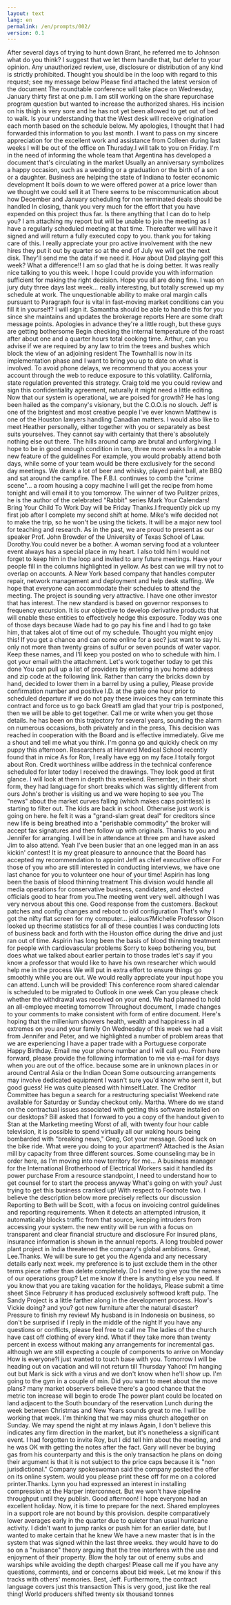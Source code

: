 ```yaml
---
layout: text
lang: en
permalink: /en/prompts/002/
version: 0.1
---
```

After several days of trying to hunt down Brant, he referred me to Johnson
what do you think?
I suggest that we let them handle that, but defer to your opinion.
Any unauthorized review, 
use, disclosure or distribution of any kind 
is strictly prohibited. 
Thought you should be in the loop with regard to this request; see my message below 
Please find attached the latest version of the document
The roundtable conference will take place 
on Wednesday, January thirty first at one p.m.
I am still working on the share repurchase program question
but wanted to increase the authorized shares.
His incision on his thigh is very sore 
and he has not yet been allowed to get out of bed to walk. 
Is your understanding that the West desk 
will receive origination each month based on the schedule below.
My apologies, I thought that I had forwarded this information to you last month.
I want to pass on my sincere appreciation 
for the excellent work and assistance from Colleen during last weeks
I will be out of the office on Thursday.I will talk to you on Friday.
I'm in the need of informing the whole team 
that Argentina has developed a document that's circulating in the market
Usually an anniversary symbolizes a happy occasion, 
such as a wedding or a graduation or the birth of a son or a daughter.
Business are helping the state of Indiana to foster economic development
It boils down to we were offered power 
at a price lower than we thought we could sell it at
There seems to be miscommunication 
about how December and January scheduling 
for non terminated deals should be handled
In closing, thank you very much for the effort 
that you have expended on this project thus far. 
Is there anything that I can do to help you?
I am attaching my report 
but will be unable to join the meeting 
as I have a regularly scheduled meeting at that time.
Thereafter we will have it signed 
and will return a fully executed copy to you.
thank you for taking care of this.
I really appreciate your pro active involvement with the new hires
they put it out by quarter so at the end of July we will get the next disk.
They'll send me the data if we need it.
How about Dad playing golf this week?
What a difference!! I am so glad that he is doing better.
It was really nice talking to you this week. 
I hope I could provide you 
with information sufficient for making the right decision.
Hope you all are doing fine.
I was on jury duty three days last week... 
really interesting, but totally screwed up my schedule at work.
The unquestionable ability to make oral margin calls 
pursuant to Paragraph four 
is vital in fast-moving market conditions
can you fill it in yourself? I will sign it.
Samantha should be able to handle this for you 
since she maintains and updates the brokerage reports
Here are some draft message points.
Apologies in advance they're a little rough, 
but these guys are getting bothersome
Begin checking the internal temperature of the roast 
after about one and a quarter hours total cooking time.
Arthur, can you advise if we are required by any law 
to trim the trees and bushes which block the view of an adjoining resident
The Townhall is now in its implementation phase 
and I want to bring you up to date on what is involved.
To avoid phone delays, 
we recommend that you access your account through the web 
to reduce exposure to this volatility. 
California, state regulation prevented this strategy.
Craig told me you could review and sign this confidentiality agreement, 
naturally it might need a little editing.
Now that our system is operational, 
we are poised for growth?
He has long been hailed as the company's visionary, 
but the C.O.O.is no slouch. 
Jeff is one of the brightest and most creative people I've ever known
Matthew is one of the Houston lawyers handling Canadian matters.
I would also like to meet Heather personally, 
either together with you or separately as best suits yourselves.
They cannot say with certainty that there's absolutely nothing else out there.
The hills around camp are brutal and unforgiving. 
I hope to be in good enough condition in two, three more weeks
In a notable new feature of the guidelines
For example, you would probably attend both days, 
while some of your team would be there exclusively for the second day meetings. 
We drank a lot of beer and whisky, 
played paint ball, ate BBQ and sat around the campfire.
The F.B.I. continues to comb the "crime scene"... a room housing a copy machine
I will get the recipe from home tonight and will email it to you tomorrow.
The winner of two Pulitzer prizes, 
he is the author of the celebrated "Rabbit" series
Mark Your Calendars! Bring Your Child To Work Day will be Friday
Thanks.I frequently pick up my first job 
after I complete my second shift at home.
Mike's wife decided not to make the trip, so he won't be using the tickets.
It will be a major new tool for teaching and research.
As in the past, we are proud to present 
as our speaker Prof. John Browder of the University of Texas School of Law.
Dorothy.You could never be a bother.
A woman serving food at a volunteer event 
always has a special place in my heart.
I also told him I would not forget to keep him in the loop 
and invited to any future meetings.
Have your people fill in the columns highlighted in yellow.
As best can we will try not to overlap on accounts.
A New York based company that handles computer repair, 
network management and deployment and help desk staffing.
We hope that everyone can accommodate their schedules to attend the meeting.
The project is sounding very attractive.
I have one other investor that has interest.
The new standard is based on governor responses to frequency excursion.
It is our objective to develop derivative products 
that will enable these entities to effectively hedge this exposure.
Today was one of those days 
because Wade had to go pay his fine and I had to go take him, 
that takes alot of time out of my schedule.
Thought you might enjoy this!
If you get a chance and can come online for a sec? just want to say hi.
only not more than twenty grains of sulfur or seven pounds of water vapor.
Keep these names, and I'll keep you posted on who to schedule with him.
I got your email with the attachment.
Let's work together today to get this done
You can pull up a list of providers 
by entering in you home address and zip code at the following link.
Rather than carry the bricks down by hand, 
decided to lower them in a barrel by using a pulley,
Please provide confirmation number and positive I.D. 
at the gate one hour prior to scheduled departure
if we do not pay these invoices 
they can terminate this contract and force us to go back
Great!I am glad that your trip is postponed, 
then we will be able to get together.
Call me or write when you get those details.
he has been on this trajectory for several years, 
sounding the alarm on numerous occasions, both privately and in the press,
This decision was reached in cooperation with the Board 
and is effective immediately.
Give me a shout and tell me what you think.
I'm gonna go and quickly check on my puppy this afternoon.
Researchers at Harvard Medical School recently found that in mice
As for Ron, I really have egg on my face.I totally forgot about Ron.
Credit worthiness willbe address in the technical conference 
scheduled for later today
I received the drawings.
They look good at first glance.
I will look at them in depth this weekend.
Remember, in their short form, 
they had language for short breaks which was slightly different from ours
John's brother is visiting us and we were hoping to see you
The "news" about the market curves falling (which makes caps pointless) 
is starting to filter out.
The kids are back in school.
Otherwise just work is going on here.
he felt it was a "grand-slam great deal" for creditors 
since new life is being breathed into a "perishable commodity"
the broker will accept fax signatures and then follow up with originals.
Thanks to you and Jennifer for arranging. 
I will be in attendance at three pm and have asked Jim to also attend.
Yeah I've been busier that an one legged man in an ass kickin' contest!
It is my great pleasure to announce 
that the Board has accepted my recommendation 
to appoint Jeff as chief executive officer
For those of you who are still interested in conducting interviews, 
we have one last chance for you to volunteer one hour of your time!
Aspirin has long been the basis of blood thinning treatment
This division would handle all media operations 
for conservative business, candidates, and elected officials
good to hear from you.The meeting went very well. 
although I was very nervous about this one. Good response from the customers. 
Backout patches and config changes and reboot to old configuration
That's why I got the nifty flat screen for my computer... jealous?Michelle
Professor Olson looked up thecrime statistics for all of these counties
I was conducting lots of business back and forth 
with the Houston office during the drive and just ran out of time.
Aspirin has long been the basis of blood thinning treatment 
for people with cardiovascular problems
Sorry to keep bothering you, 
but does what we talked about earlier pertain to those trades
let's say if you know a professor 
that would like to have his own researcher which would help me in the process 
We will put in extra effort to ensure things go smoothly while you are out.
We would really appreciate your input hope you can attend. 
Lunch will be provided!
This conference room shared calendar 
is scheduled to be migrated to Outlook in one week
Can you please check whether the withdrawal was received on your end.
We had planned to hold an all-employee meeting tomorrow
Throughout document, I made changes to your comments 
to make consistent with form of entire document.
Here's hoping that the millenium showers health, wealth and happiness 
in all extremes on you and your family
On Wednesday of this week we had a visit from Jennifer and Peter, 
and we highlighted a number of problem areas that we are experiencing
I have a paper trade with a Portuguese corporate
Happy Birthday. Email me your phone number and I will call you.
From here forward, please provide the following information 
to me via e-mail for days when you are out of the office.
because some are in unknown places 
in or around Central Asia or the Indian Ocean
Some outsourcing arrangements may involve dedicated equipment
I wasn't sure you'd know who sent it, but good guess!
He was quite pleased with himself.Later.
The Creditor Committee has begun a search for a restructuring specialist 
Weekend rate available for Saturday or Sunday checkout only.
Martha. Where do we stand on the contractual issues 
associated with getting this software installed on our desktops?
Bill asked that I forward to you a copy of the handout 
given to Stan at the Marketing meeting
Worst of all, with twenty four hour cable television, 
it is possible to spend virtually all our waking hours 
being bombarded with "breaking news,"
Greg, Got your message.
Good luck on the bike ride.
What were you doing to your apartment?
Attached is the Asian mill by capacity from three different sources. 
Some counseling may be in order here, as I'm moving into new territory for me...
A business manager for the International Brotherhood of Electrical Workers 
said it handled its power purchase
From a resource standpoint, I need to understand 
how to get counsel for to start the process anyway
What's going on with you? Just trying to get this business cranked up!
With respect to Footnote two.
I believe the description below more precisely reflects our discussion
Reporting to Beth will be Scott, 
with a focus on invoicing control guidelines and reporting requirements.
When it detects an attempted intrusion, 
it automatically blocks traffic from that source, 
keeping intruders from accessing your system.
the new entity will be run with a focus 
on transparent and clear financial structure and disclosure
For insured plans, insurance information is shown in the annual reports.
A long troubled power plant project in India 
threatened the company's global ambitions.
Great, Lee.Thanks.
We will be sure to get you the Agenda 
and any necessary details early next week.
my preference is to just exclude them 
in the other terms piece rather than delete completely.
Do I need to give you the names of our operations group?
Let me know if there is anything else you need.
If you know that you are taking vacation for the holidays, 
Please submit a time sheet
Since February it has produced exclusively softwood kraft pulp.
The Sandy Project is a little farther along in the development process.
How's Vickie doing? and you? got new furniture after the natural disaster? 
Pressure to finish my review! 
My husband is in Indonesia on business, 
so don't be surprised if I reply in the middle of the night 
If you have any questions or conflicts, please feel free to call me 
The ladies of the church have cast off clothing of every kind.
What if they take more than twenty percent in excess 
without making any arrangements for incremental gas.
although we are still expecting a couple of components to arrive on Monday
How is everyone?I just wanted to touch base with you.
Tomorrow I will be heading out on vacation and will not return till Thursday
Yahoo! I'm hanging out but Mark is sick with a virus 
and we don't know when he'll show up.
I'm going to the gym in a couple of min.
Did you want to meet about the move plans?
many market observers believe 
there's a good chance that the metric ton increase will begin to erode
The power plant could be located on land 
adjacent to the South boundary of the reservation
Lunch during the week between Christmas and New Years sounds great to me.
I will be working that week.
I'm thinking that we may miss church altogether on Sunday.
We may spend the night at my inlaws
Again, I don't believe this indicates any firm direction in the market, 
but it's nonetheless a significant event.
I had forgotten to invite Roy, 
but I did tell him about the meeting, 
and he was OK with getting the notes after the fact.
Gary will never be buying gas from his counterparty 
and this is the only transaction he plans on doing
their argument is that it is not subject to the price caps 
because it is "non jurisdictional."
Company spokeswoman said the company posted the offer on its online system.
would you please print these off for me on a colored printer.Thanks. Lynn
you had expressed an interest
in installing compression at the Harper interconnect.
But we won't have pipeline throughput until they publish.
Good afternoon! I hope everyone had an excellent holiday.
Now, it is time to prepare for the next.
Shared employees in a support role are not bound by this provision.
despite comparatively lower averages early in the quarter 
due to quieter than usual hurricane activity.
I didn't want to jump ranks or push him for an earlier date, 
but I wanted to make certain that he knew
We have a new master that is in the system 
that was signed within the last three weeks.
they would have to do so on a "nuisance" theory 
arguing that the tree interferes with the use and enjoyment of their property.
Blow the holy tar out of enemy subs and warships 
while avoiding the depth charges!
Please call me if you have any questions, comments, and or concerns
about bid week.
Let me know if this tracks with others' memories. Best, Jeff.
Furthermore, the contract language covers just this transaction
This is very good, just like the real thing!
World producers shifted twenty six thousand tonnes
